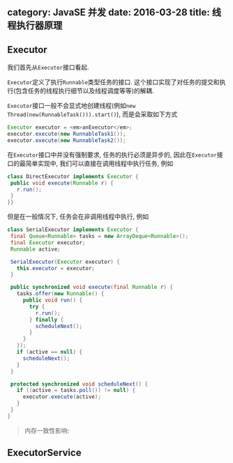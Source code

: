 category: JavaSE 并发
date: 2016-03-28
title: 线程执行器原理
---

## Executor
我们首先从`Executor`接口看起.

`Executor`定义了执行`Runnable`类型任务的接口. 这个接口实现了对任务的提交和执行(包含任务的线程执行细节以及线程调度等等)的解耦.

`Executor`接口一般不会显式地创建线程(例如`new Thread(new(RunnableTask())).start()`), 而是会采取如下方式
```java
Executor executor = <em>anExecutor</em>;
executor.execute(new RunnableTask1());
executor.execute(new RunnableTask2());
```
在`Executor`接口中并没有强制要求, 任务的执行必须是异步的, 因此在`Executor`接口的最简单实现中, 我们可以直接在调用线程中执行任务, 例如
```java
class DirectExecutor implements Executor {
 public void execute(Runnable r) {
   r.run();
 }
}}
```
但是在一般情况下, 任务会在非调用线程中执行, 例如
```java
class SerialExecutor implements Executor {
 final Queue<Runnable> tasks = new ArrayDeque<Runnable>();
 final Executor executor;
 Runnable active;

 SerialExecutor(Executor executor) {
   this.executor = executor;
 }

 public synchronized void execute(final Runnable r) {
   tasks.offer(new Runnable() {
     public void run() {
       try {
         r.run();
       } finally {
         scheduleNext();
       }
     }
   });
   if (active == null) {
     scheduleNext();
   }
 }

 protected synchronized void scheduleNext() {
   if ((active = tasks.poll()) != null) {
     executor.execute(active);
   }
 }
}
```

> 内存一致性影响:

## ExecutorService

